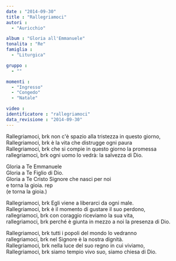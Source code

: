 ```yaml
---
date : "2014-09-30"
title : "Rallegriamoci"
autori : 
  - "Auricchio"

album : "Gloria all'Emmanuele"
tonalita : "Re"
famiglia : 
  - "Liturgica"

gruppo : 
  - ""

momenti : 
  - "Ingresso"
  - "Congedo"
  - "Natale"

video : 
identificatore : "rallegriamoci"
data_revisione : "2014-09-30"
---
```

  
  
 Rallegriamoci,  brk non c'è spazio alla tristezza in questo giorno,   
Rallegriamoci,  brk è la vita che distrugge ogni paura   
Rallegriamoci,  brk che si compie in questo giorno la promessa  
rallegriamoci,  brk ogni uomo lo vedrà: la salvezza di Dio.   
  
  
Gloria a Te Emmanuele  
Gloria a Te Figlio di Dio.  
Gloria a Te Cristo Signore che nasci per noi  
e torna la gioia. rep  
(e torna la gioia.)  
  
  
 Rallegriamoci,  brk Egli viene a liberarci da ogni male.  
Rallegriamoci,  brk è il momento di gustare il suo perdono,   
rallegriamoci,  brk con coraggio riceviamo la sua vita,   
rallegriamoci,  brk perché è giunta in mezzo a noi la presenza di Dio.   
  
  
 Rallegriamoci,  brk tutti i popoli del mondo lo vedranno   
rallegriamoci,  brk nel Signore è la nostra dignità.   
Rallegriamoci,  brk nella luce del suo regno in cui viviamo,  
Rallegriamoci,  brk siamo tempio vivo suo, siamo chiesa di Dio.   
  
  
